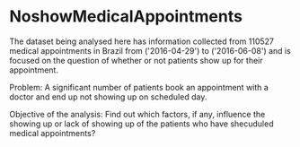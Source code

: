 # NoshowMedicalAppointments

The dataset being analysed here has information collected  from 110527 medical appointments in Brazil from ('2016-04-29') to ('2016-06-08') and is focused on the question
of whether or not patients show up for their appointment.

Problem: A significant number of patients book an appointment with a doctor and end up not showing up on scheduled day.

Objective of the analysis: Find out which factors, if any, influence the showing up or lack of showing up of the patients who have shecuduled medical appointments?
